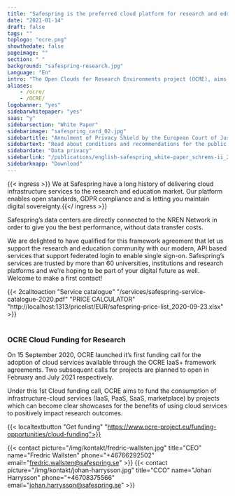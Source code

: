 ```yaml
---
title: "Safespring is the preferred cloud platform for research and education"
date: "2021-01-14"
draft: false
tags: ""
toplogo: "ocre.png"
showthedate: false
pageimage: ""
section: " "
background: "safespring-research.jpg"
Language: "En"
intro: "The Open Clouds for Research Environments project (OCRE), aims to accelerate cloud adoption in the European research community."
aliases:
    - /ocre/
    - /OCRE/
logobanner: "yes"
sidebarwhitepaper: "yes"
saas: "y"
sidebarsection: "White Paper"
sidebarimage: "safespring_card_02.jpg"
sidebartitle: "Annulment of Privacy Shield by the European Court of Justice"
sidebartext: "Read about conditions and recommendations for the public sector and its suppliers"
sidebardate: "Data privacy"
sidebarlink: "/publications/english-safespring_white-paper_schrems-ii_2021.pdf"
sidebarknapp: "Download"
---
```


{{< ingress >}}
We at Safespring have a long history of delivering cloud infrastructure services to the research and education market. Our platform enables open standards, GDPR compliance and is letting you maintain digital sovereignty.{{</ ingress >}}

Safespring’s data centers are directly connected to the NREN Network in order to give you the best performance, without data transfer costs.

We are delighted to have qualified for this framework agreement that let us support the research and education community with our modern, API based services that support federated login to enable single sign-on. Safespring’s services are trusted by more than 60 universities, institutions and research platforms and we’re hoping to be part of your digital future as well. Welcome to make a first contact!

{{< 2calltoaction "Service catalogue" "/services/safespring-service-catalogue-2020.pdf" "PRICE CALCULATOR" "http://localhost:1313/pricelist/EUR/safespring-price-list_2020-09-23.xlsx" >}}
<br><br>

### OCRE Cloud Funding for Research

On 15 September 2020, OCRE launched it’s first funding call for the adoption of cloud services available through the OCRE IaaS+ framework agreements. Two subsequent calls for projects are planned to open in February and July 2021 respectively.

Under this 1st Cloud funding call, OCRE aims to fund the consumption of infrastructure-cloud services (IaaS, PaaS, SaaS, marketplace) by projects which can become clear showcases for the benefits of using cloud services to positively impact research outcomes.

{{< localtextbutton "Get funding" "https://www.ocre-project.eu/funding-opportunities/cloud-funding">}}

{{< contact picture="/img/kontakt/fredric-wallsten.jpg" title="CEO" name="Fredric Wallsten" phone="+46766292502" email="fredric.wallsten@safespring.se" >}}
{{< contact picture="/img/kontakt/johan-harrysson.jpg" title="CCO" name="Johan Harrysson" phone="+46708375566‬" email="johan.harrysson@safespring.se" >}}
